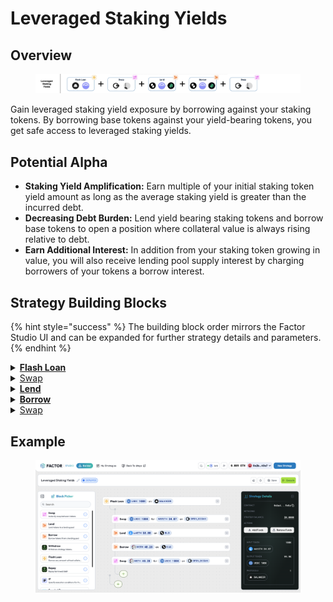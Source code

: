 # Leveraged Staking Yields

## Overview

<figure><img src="../../../.gitbook/assets/image (2) (1) (1) (1) (1).png" alt=""><figcaption></figcaption></figure>

Gain leveraged staking yield exposure by borrowing against your staking tokens. By borrowing base tokens against your yield-bearing tokens, you get safe access to leveraged staking yields.

## Potential Alpha

* **Staking Yield Amplification:** Earn multiple of your initial staking token yield amount as long as the average staking yield is greater than the incurred debt.
* **Decreasing Debt Burden:** Lend yield bearing staking tokens and borrow base tokens to open a position where collateral value is always rising relative to debt.
* **Earn Additional Interest:** In addition from your staking token growing in value, you will also receive lending pool supply interest by charging borrowers of your tokens a borrow interest.

## Strategy Building Blocks

{% hint style="success" %}
The building block order mirrors the Factor Studio UI and can be expanded for further strategy details and parameters.
{% endhint %}

<details>

<summary><a href="../../../factor-building-blocks/flash-loan/"><strong>Flash Loan</strong></a></summary>

* Flash loan an intermediary token.
* The amount that you can flash loan will be dependent on the maximum collateralization ratio for your selected lending pool (i.e. $$\text{collatRatio}=\frac{value_\text{flashLoan}}{value_\text{initiaclCollateral}+value_\text{flashLoan}}$$ ).&#x20;

</details>

<details>

<summary><a href="../../../factor-building-blocks/swap/">Swap</a></summary>

* Swap the flash loaned token for staking tokens.

</details>

<details>

<summary><a href="../../../factor-building-blocks/lend.md"><strong>Lend</strong></a></summary>

* Lend all available staking tokens to the target lending market.

</details>

<details>

<summary><a href="../../../factor-building-blocks/borrow.md"><strong>Borrow</strong></a></summary>

* Borrow the flash loan debt amount denominated in underlying token. This ensures that your asset value is always increasing relative to debt.

</details>

<details>

<summary><a href="../../../factor-building-blocks/swap/">Swap</a></summary>

* Swap the acquired debt tokens for the flash loan token.
* The flash loan debt will be automatically deducted from your strategy.

</details>

## Example

<figure><img src="../../../.gitbook/assets/image (53).png" alt=""><figcaption></figcaption></figure>

